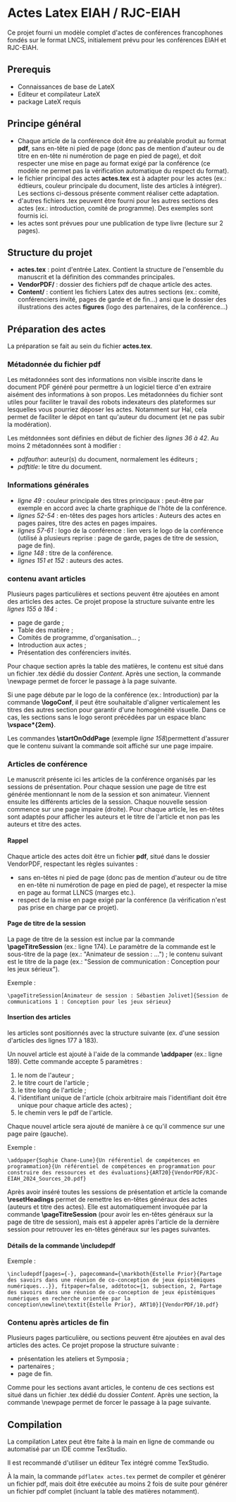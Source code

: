 # Actes Latex EIAH / RJC-EIAH

Ce projet fourni un modèle complet d'actes de conférences francophones fondés sur le format LNCS, initialement prévu pour les conférences EIAH et RJC-EIAH.

## Prerequis

- Connaissances de base de LateX
- Editeur et compilateur LateX
- package LateX requis

## Principe général

- Chaque article de la conférence doit être au préalable produit au format __pdf__, sans en-tête ni pied de page (donc pas de mention d'auteur ou de titre en en-tête ni numérotion de page en pied de page), et doit respecter une mise en page au format exigé par la conférence (ce modèle ne permet pas la vérification automatique du respect du format).
- le fichier principal des actes __actes.tex__ est à adapter pour les actes (ex.: édtieurs, couleur principale du document, liste des articles à intégrer). Les sections ci-dessous présente comment réaliser cette adaptation.
- d'autres fichiers .tex peuvent être fourni pour les autres sections des actes (ex.: introduction, comité de programme). Des exemples sont fournis ici.
- les actes sont prévues pour une publication de type livre (lecture sur 2 pages).

## Structure du projet

- __actes.tex__ : point d'entrée Latex. Contient la structure de l'ensemble du manuscrit et la définition des commandes principales.
- __VendorPDF/__ : dossier des fichiers pdf de chaque article des actes.
- __Content/__ : contient les fichiers Latex des autres sections (ex.: comité, conférenciers invité, pages de garde et de fin...) ansi que le dossier des illustrations des actes __figures__ (logo des partenaires, de la conférence...)

## Préparation des actes

La préparation se fait au sein du fichier __actes.tex__.

### Métadonnée du fichier pdf

Les métadonnées sont des informations non visible inscrite dans le document PDF généré pour permettre à un logiciel tierce d'en extraire aisément des informations à son propos.
Les métadonnées du fichier sont utiles pour faciliter le travail des robots indexateurs des plateformes sur lesquelles vous pourriez déposer les actes. Notamment sur Hal, cela permet de faciliter le dépot en tant qu'auteur du document (et ne pas subir la modération).

Les métdonnées sont définies en début de fichier des _lignes 36 à 42_. Au moins 2 métadonnées sont à modifier :
- _pdfauthor_: auteur(s) du document, normalement les éditeurs ;
- _pdftitle_: le titre du document.

### Informations générales

- _ligne 49_ : couleur principale des titres principaux : peut-être par exemple en accord avec la charte graphique de l'hôte de la conférence.
- _lignes 52-54_ : en-têtes des pages hors articles : Auteurs des actes en pages paires, titre des actes en pages impaires.
- _lignes 57-61_ : logo de la conférence : lien vers le logo de la conférence (utilisé à plusieurs reprise : page de garde, pages de titre de session, page de fin).
- _ligne 148_ : titre de la conférence.
- _lignes 151 et 152_ : auteurs des actes.

### contenu avant articles

Plusieurs pages particulières et sections peuvent être ajoutées en amont des articles des actes. Ce projet propose la structure suivante entre les _lignes 155 à 184_ : 
- page de garde ;
- Table des matière ;
- Comités de programme, d'organisation... ;
- Introduction aux actes ;
- Présentation des conférenciers invités.

Pour chaque section après la table des matières, le contenu est situé dans un fichier .tex dédié du dossier _Content_. Après une section, la commande \newpage permet de forcer le passage à la page suivante. 

Si une page débute par le logo de la conférence (ex.: Introduction) par la commande __\logoConf__, il peut être souhaitable d'aligner verticalement les titres des autres section pour garantir d'une homogénéité visuelle. Dans ce cas, les sections sans le logo seront précédées par un espace blanc __\vspace*{2em}__.

Les commandes __\startOnOddPage__ (exemple _ligne 158_)permettent d'assurer que le contenu suivant la commande soit affiché sur une page impaire.

### Articles de conférence

Le manuscrit présente ici les articles de la conférence organisés par les sessions de présentation. Pour chaque session une page de titre est générée mentionnant le nom de la session et son animateur. Viennent ensuite les différents articles de la session. Chaque nouvelle session commence sur une page impaire (droite). Pour chaque article, les en-têtes sont adaptés pour afficher les auteurs et le titre de l'article et non pas les auteurs et titre des actes.

#### Rappel

Chaque article des actes doit être un fichier __pdf__, situé dans le dossier VendorPDF, respectant les règles suivantes :
- sans en-têtes ni pied de page (donc pas de mention d'auteur ou de titre en en-tête ni numérotion de page en pied de page), et respecter la mise en page au format LLNCS (marges etc.).
- respect de la mise en page exigé par la conférence (la vérification n'est pas prise en charge par ce projet).

#### Page de titre de la session

La page de titre de la session est inclue par la commande __\pageTitreSession__ (ex.: ligne 174). Le paramètre de la commande est le sous-titre de la page (ex.: "Animateur de session : ...") ; le contenu suivant est le titre de la page (ex.: "Session de communication : Conception pour les jeux sérieux").

Exemple :
```
\pageTitreSession[Animateur de session : Sébastien Jolivet]{Session de communications 1 : Conception pour les jeux sérieux}
```

#### Insertion des articles

les articles sont positionnés avec la structure suivante (ex. d'une session d'articles des lignes 177 à 183).

Un nouvel article est ajouté à l'aide de la commande __\addpaper__ (ex.: ligne 189). Cette commande accepte 5 paramètres :
1. le nom de l'auteur ;
2. le titre court de l'article ;
3. le titre long de l'article ;
4. l'identifiant unique de l'article (choix arbitraire mais l'identifiant doit être unique pour chaque article des actes) ;
5. le chemin vers le pdf de l'article.

Chaque nouvel article sera ajouté de manière à ce qu'il commence sur une page paire (gauche).

Exemple :
```
\addpaper{Sophie Chane-Lune}{Un référentiel de compétences en programmation}{Un référentiel de compétences en programmation pour construire des ressources et des évaluations}{ART20}{VendorPDF/RJC-EIAH_2024_Sources_20.pdf}
```

Après avoir inséré toutes les sessions de présentation et article la comande __\resetHeadings__ permet de remettre les en-têtes généraux des actes (auteurs et titre des actes). Elle est automatiquement invoquée par la commande __\pageTitreSession__ (pour avoir les en-têtes généraux sur la page de titre de session), mais est à appeler après l'article de la dernière session pour retrouver les en-têtes généraux sur les pages suivantes.

#### Détails de la commande \includepdf

Exemple : 

```
\includepdf[pages={-}, pagecommand={\markboth{Estelle Prior}{Partage des savoirs dans une réunion de co-conception de jeux épistémiques numériques...}}, fitpaper=false, addtotoc={1, subsection, 2, Partage des savoirs dans une réunion de co-conception de jeux épistémiques numériques en recherche orientée par la conception\newline\textit{Estelle Prior}, ART10}]{VendorPDF/10.pdf}
```

### Contenu après articles de fin

Plusieurs pages particulière, ou sections peuvent être ajoutées en aval des articles des actes. Ce projet propose la structure suivante :
- présentation les ateliers et Symposia ;
- partenaires ;
- page de fin.

Comme pour les sections avant articles, le contenu de ces sections est situé dans un fichier .tex dédié du dossier _Content_. Après une section, la commande \newpage permet de forcer le passage à la page suivante.

## Compilation

La compilation Latex peut être faite à la main en ligne de commande ou automatisé par un IDE comme TexStudio.

Il est recommandé d'utiliser un éditeur Tex intégré comme TexStudio.

À la main, la commande `pdflatex actes.tex` permet de compiler et générer un fichier pdf, mais doit être exécutée au moins 2 fois de suite pour générer un fichier pdf complet (incluant la table des matières notamment).
